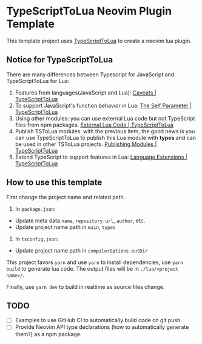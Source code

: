 # TypeScriptToLua Neovim Plugin Template

This template project uses [TypeScriptToLua](https://typescripttolua.github.io/)
to create a neovim lua plugin.

## Notice for TypeScriptToLua

There are many differences between Typescript for JavaScript and TypeScriptToLua
for Lua:

1. Features from languages(JavaScript and Lua): [Caveats | TypeScriptToLua](https://typescripttolua.github.io/docs/caveats)
1. To support JavaScript's function behavior in Lua: [The Self Parameter | TypeScriptToLua](https://typescripttolua.github.io/docs/the-self-parameter)
1. Using other modules: you can use external Lua code but not TypeScript files
from npm packages. [External Lua Code | TypeScriptToLua](https://typescripttolua.github.io/docs/external-lua-code)
1. Publish TSToLua modules: with the previous item, the good news is you can use
TypeScriptToLua to publish this Lua module with **types** and can be used in
other TSToLua projects.
[Publishing Modules | TypeScriptToLua](https://typescripttolua.github.io/docs/publishing-modules)
1. Extend TypeScript to support features in Lua: [Language Extensions | TypeScriptToLua](https://typescripttolua.github.io/docs/advanced/language-extensions)

## How to use this template

First change the project name and related path.

1. In `package.json`:
  * Update meta data `name`, `repository.url`, `author`, etc.
  * Update project name path in `main`, `types`
1. In `tsconfig.json`:
  * Update project name path in `compilerOptions.outDir`

This project favors `yarn` and use `yarn` to install dependencies, use
`yarn build` to generate lua code. The output files will be in `./lua/<project name>/`.

Finally, use `yarn dev` to build in realtime
as source files change.

## TODO

* [ ] Examples to use GitHub CI to automatically build code on git push.
* [ ] Provide Neovim API type declarations (how to automatically generate them?)
as a npm package.
